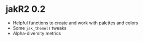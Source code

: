 # jakR2 0.2

* Helpful functions to create and work with palettes and colors
* Some `jak_theme()` tweaks
* Alpha-diversity metrics
